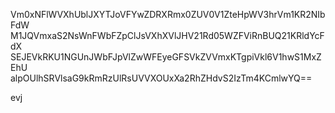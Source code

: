 Vm0xNFlWVXhUblJXYTJoVFYwZDRXRmx0ZUV0V1ZteHpWV3hrVm1KR2NIbFdW
M1JQVmxaS2NsWnFWbFZpClJsVXhXVlJHV21Rd05WZFViRnBUQ21KRldYcFdX
SEJEVkRKU1NGUnJWbFJpVlZwWFEyeGFSVkZVVmxKTgpiVkl6V1hwS1MxZEhU
alpOUlhSRVlsaG9kRmRzUlRsUVVXOUxXa2RhZHdvS2IzTm4KCmlwYQ==

evj